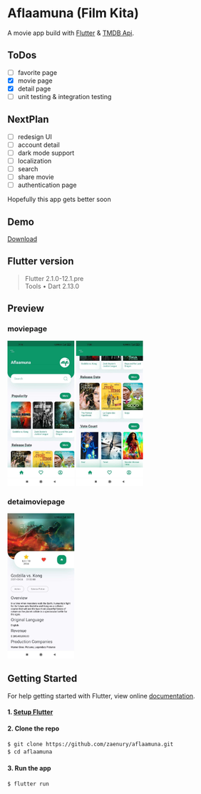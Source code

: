# Aflaamuna (Film Kita)

A movie app build with [Flutter](https://flutter.dev/) & [TMDB Api](https://developers.themoviedb.org/3/getting-started/introduction).

## ToDos
- [ ] favorite page
- [x] movie page
- [x] detail page
- [ ] unit testing & integration testing

## NextPlan
- [ ] redesign UI
- [ ] account detail
- [ ] dark mode support
- [ ] localization
- [ ] search
- [ ] share movie
- [ ] authentication page

Hopefully this app gets better soon
## Demo
[Download](https://github.com/zaenury/aflaamuna/files/6282320/aflaamuna-apk.zip)

## Flutter version
>Flutter 2.1.0-12.1.pre  
>Tools • Dart 2.13.0

## Preview

### moviepage

<img src="assets/images/movie-page.jpg" alt="movie page 1" width="150"></img>
<img src="assets/images/movie-page2.jpg" alt="movie page 2"  width="150"></img>


### detaimoviepage
<img src="assets/images/movie-detail-page.jpg" alt="movie detail page"  width="150"></img>

## Getting Started

For help getting started with Flutter, view online
[documentation](https://flutter.dev/).

#### 1. [Setup Flutter](https://flutter.dev/docs/get-started/install)

#### 2. Clone the repo

```sh
$ git clone https://github.com/zaenury/aflaamuna.git
$ cd aflaamuna
```

#### 3. Run the app

```sh
$ flutter run
